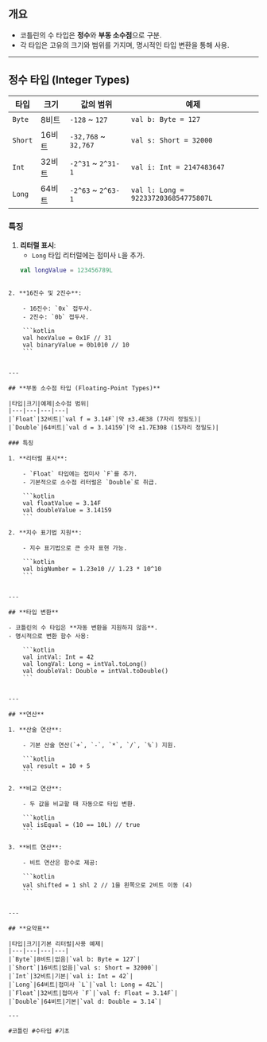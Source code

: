## 개요
- 코틀린의 수 타입은 **정수**와 **부동 소수점**으로 구분.
- 각 타입은 고유의 크기와 범위를 가지며, 명시적인 타입 변환을 통해 사용.

---

## **정수 타입 (Integer Types)**

| 타입    | 크기      | 값의 범위                | 예제       |
|---------|-----------|--------------------------|------------|
| `Byte`  | 8비트     | `-128` ~ `127`          | `val b: Byte = 127` |
| `Short` | 16비트    | `-32,768` ~ `32,767`    | `val s: Short = 32000` |
| `Int`   | 32비트    | `-2^31` ~ `2^31-1`      | `val i: Int = 2147483647` |
| `Long`  | 64비트    | `-2^63` ~ `2^63-1`      | `val l: Long = 9223372036854775807L` |

### 특징
1. **리터럴 표시**:
   - `Long` 타입 리터럴에는 접미사 `L`을 추가.
   ```kotlin
   val longValue = 123456789L
```

2. **16진수 및 2진수**:
    
    - 16진수: `0x` 접두사.
    - 2진수: `0b` 접두사.
    
    ```kotlin
    val hexValue = 0x1F // 31
    val binaryValue = 0b1010 // 10
    ```
    

---

## **부동 소수점 타입 (Floating-Point Types)**

|타입|크기|예제|소수점 범위|
|---|---|---|---|
|`Float`|32비트|`val f = 3.14F`|약 ±3.4E38 (7자리 정밀도)|
|`Double`|64비트|`val d = 3.14159`|약 ±1.7E308 (15자리 정밀도)|

### 특징

1. **리터럴 표시**:
    
    - `Float` 타입에는 접미사 `F`를 추가.
    - 기본적으로 소수점 리터럴은 `Double`로 취급.
    
    ```kotlin
    val floatValue = 3.14F
    val doubleValue = 3.14159
    ```
    
2. **지수 표기법 지원**:
    
    - 지수 표기법으로 큰 숫자 표현 가능.
    
    ```kotlin
    val bigNumber = 1.23e10 // 1.23 * 10^10
    ```
    

---

## **타입 변환**

- 코틀린의 수 타입은 **자동 변환을 지원하지 않음**.
- 명시적으로 변환 함수 사용:
    
    ```kotlin
    val intVal: Int = 42
    val longVal: Long = intVal.toLong()
    val doubleVal: Double = intVal.toDouble()
    ```
    

---

## **연산**

1. **산술 연산**:
    
    - 기본 산술 연산(`+`, `-`, `*`, `/`, `%`) 지원.
    
    ```kotlin
    val result = 10 + 5
    ```
    
2. **비교 연산**:
    
    - 두 값을 비교할 때 자동으로 타입 변환.
    
    ```kotlin
    val isEqual = (10 == 10L) // true
    ```
    
3. **비트 연산**:
    
    - 비트 연산은 함수로 제공:
    
    ```kotlin
    val shifted = 1 shl 2 // 1을 왼쪽으로 2비트 이동 (4)
    ```
    

---

## **요약표**

|타입|크기|기본 리터럴|사용 예제|
|---|---|---|---|
|`Byte`|8비트|없음|`val b: Byte = 127`|
|`Short`|16비트|없음|`val s: Short = 32000`|
|`Int`|32비트|기본|`val i: Int = 42`|
|`Long`|64비트|접미사 `L`|`val l: Long = 42L`|
|`Float`|32비트|접미사 `F`|`val f: Float = 3.14F`|
|`Double`|64비트|기본|`val d: Double = 3.14`|

---

#코틀린 #수타입 #기초